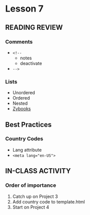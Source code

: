 # Lesson 7
    
## READING REVIEW

### Comments
* ```<!--```
    * notes
    * deactivate
* ```-->```

### Lists
* Unordered
* Ordered
* Nested
* [Zybooks](https://learn.zybooks.com/zybook/UNCOBACS200SanchezSpring2022/chapter/2/section/4)

## Best Practices

### Country Codes
* Lang attribute
* ```<meta lang="en-US">```

## IN-CLASS ACTIVITY

### Order of importance
1. Catch up on Project 3
2. Add country code to template.html
3. Start on Project 4



